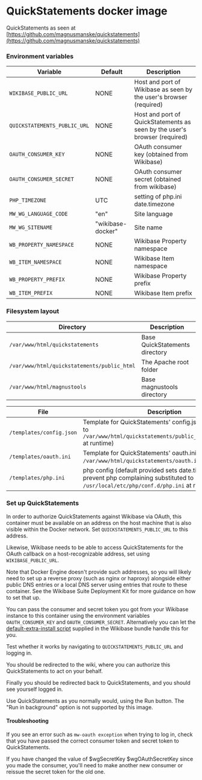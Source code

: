 # QuickStatements docker image

QuickStatements as seen at [https://github.com/magnusmanske/quickstatements](https://github.com/magnusmanske/quickstatements)

### Environment variables

| Variable | Default | Description |
| --- | --- | --- |
| `WIKIBASE_PUBLIC_URL` | NONE | Host and port of Wikibase as seen by the user's browser (required) |
| `QUICKSTATEMENTS_PUBLIC_URL` | NONE | Host and port of QuickStatements as seen by the user's browser (required) |
| `OAUTH_CONSUMER_KEY` | NONE | OAuth consumer key (obtained from Wikibase) |
| `OAUTH_CONSUMER_SECRET` | NONE | OAuth consumer secret (obtained from wikibase) |
| `PHP_TIMEZONE` | UTC | setting of php.ini date.timezone |
| `MW_WG_LANGUAGE_CODE` | "en" | Site language |
| `MW_WG_SITENAME` | "wikibase-docker" | Site name |
| `WB_PROPERTY_NAMESPACE` | NONE | Wikibase Property namespace |
| `WB_ITEM_NAMESPACE` | NONE | Wikibase Item namespace |
| `WB_PROPERTY_PREFIX` | NONE | Wikibase Property prefix |
| `WB_ITEM_PREFIX` | NONE | Wikibase Item prefix |

### Filesystem layout

| Directory                                   | Description                    |
| ------------------------------------------- | ------------------------------ |
| `/var/www/html/quickstatements`             | Base QuickStatements directory |
| `/var/www/html/quickstatements/public_html` | The Apache root folder         |
| `/var/www/html/magnustools`                 | Base magnustools directory     |

| File | Description |
| --- | --- |
| `/templates/config.json` | Template for QuickStatements' config.json (substituted to `/var/www/html/quickstatements/public_html/config.json` at runtime) |
| `/templates/oauth.ini` | Template for QuickStatements' oauth.ini (substituted to `/var/www/html/quickstatements/oauth.ini` at runtime) |
| `/templates/php.ini` | php config (default provided sets date.timezone to prevent php complaining substituted to `/usr/local/etc/php/conf.d/php.ini` at runtime) |

### Set up QuickStatements

In order to authorize QuickStatements against Wikibase via OAuth, this container must be available on an address on the host machine that is also visible within the Docker network. Set `QUICKSTATEMENTS_PUBLIC_URL` to this address.

Likewise, Wikibase needs to be able to access QuickStatements for the OAuth callback on a host-recognizable address, set using `WIKIBASE_PUBLIC_URL`.

Note that Docker Engine doesn't provide such addresses, so you will likely need to set up a reverse proxy (such as nginx or haproxy) alongside either public DNS entries or a local DNS server using entries that route to these container. See the Wikibase Suite Deployment Kit for more guidance on how to set that up.

You can pass the consumer and secret token you got from your Wikibase instance to this container using the environment variables `OAUTH_CONSUMER_KEY` and `OAUTH_CONSUMER_SECRET`. Alternatively you can let the [default-extra-install script](../Wikibase/default-extra-install.sh) supplied in the Wikibase bundle handle this for you.

Test whether it works by navigating to `QUICKSTATEMENTS_PUBLIC_URL` and logging in.

You should be redirected to the wiki, where you can authorize this QuickStatements to act on your behalf.

Finally you should be redirected back to QuickStatements, and you should see yourself logged in.

Use QuickStatements as you normally would, using the Run button. The "Run in background" option is not supported by this image.

#### Troubleshooting

If you see an error such as `mw-oauth exception` when trying to log in, check that you have passed the correct consumer token and secret token to QuickStatements.

If you have changed the value of $wgSecretKey $wgOAuthSecretKey since you made the consumer, you'll need to make another new consumer or reissue the secret token for the old one.
